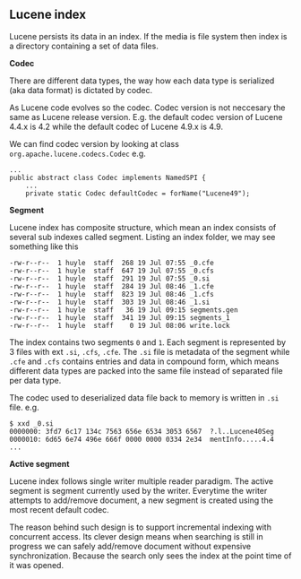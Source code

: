 ## Lucene index

Lucene persists its data in an index. If the media is file system then index is a directory containing a set of data files. 

**Codec**

There are different data types, the way how each data type is serialized (aka data format) is dictated by codec. 

As Lucene code evolves so the codec. Codec version is not neccesary the same as Lucene release version. 
E.g. the default codec version of Lucene 4.4.x is 4.2 while the default codec of Lucene 4.9.x is 4.9. 

We can find codec version by looking at class `org.apache.lucene.codecs.Codec`  e.g.

    ...
    public abstract class Codec implements NamedSPI {
        ...
        private static Codec defaultCodec = forName("Lucene49");

**Segment**

Lucene index has composite structure, which mean an index consists of several sub indexes called segment. Listing an index folder, we may see something like this

    -rw-r--r--  1 huyle  staff  268 19 Jul 07:55 _0.cfe
    -rw-r--r--  1 huyle  staff  647 19 Jul 07:55 _0.cfs
    -rw-r--r--  1 huyle  staff  291 19 Jul 07:55 _0.si
    -rw-r--r--  1 huyle  staff  284 19 Jul 08:46 _1.cfe
    -rw-r--r--  1 huyle  staff  823 19 Jul 08:46 _1.cfs
    -rw-r--r--  1 huyle  staff  303 19 Jul 08:46 _1.si
    -rw-r--r--  1 huyle  staff   36 19 Jul 09:15 segments.gen
    -rw-r--r--  1 huyle  staff  341 19 Jul 09:15 segments_1
    -rw-r--r--  1 huyle  staff    0 19 Jul 08:06 write.lock

The index contains two segments `0` and `1`. Each segment is represented by 3 files with ext `.si`, `.cfs`, `.cfe`. The `.si` file is metadata of the segment while `.cfe` and `.cfs` contains entries and data in compound form, which means different data types are packed into the same file instead of separated file per data type.

The codec used to deserialized data file back to memory is written in `.si` file. e.g.

    $ xxd _0.si
    0000000: 3fd7 6c17 134c 7563 656e 6534 3053 6567  ?.l..Lucene40Seg
    0000010: 6d65 6e74 496e 666f 0000 0000 0334 2e34  mentInfo.....4.4
    ...

**Active segment**

Lucene index follows single writer multiple reader paradigm. The active segment is segment currently used by the writer. Everytime the writer attempts to add/remove document, a new segment is created using the most recent default codec.

The reason behind such design is to support incremental indexing with concurrent access. Its clever design means when searching is still in progress we can safely add/remove document without expensive synchronization. Because the search only sees the index at the point time of it was opened. 


